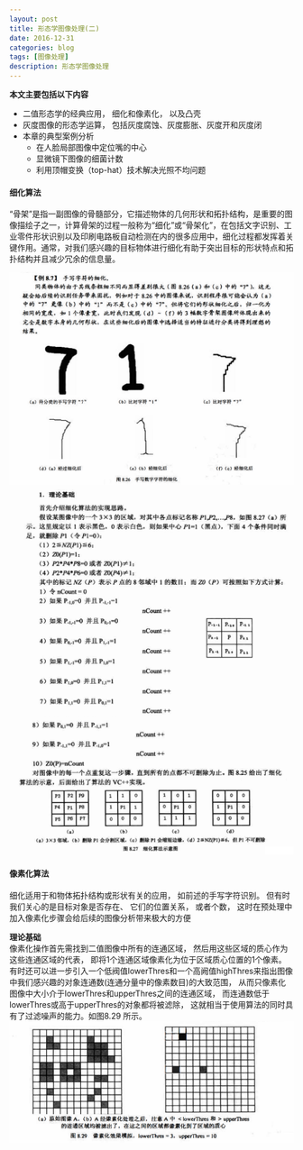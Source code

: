 ```yaml
---
layout: post
title: 形态学图像处理(二)
date: 2016-12-31
categories: blog
tags: [图像处理]
description: 形态学图像处理
---
```



**本文主要包括以下内容**    

- 二值形态学的经典应用， 细化和像素化， 以及凸壳
- 灰度图像的形态学运算， 包括灰度腐蚀、灰度膨胀、灰度开和灰度闭
- 本章的典型案例分析
  + 在人脸局部图像中定位嘴的中心
  + 显微镜下图像的细菌计数
  + 利用顶帽变换（top-hat）技术解决光照不均问题  

#### 细化算法          
“骨架”是指一副图像的骨髓部分，它描述物体的几何形状和拓扑结构，是重要的图像描绘子之一，计算骨架的过程一般称为“细化”或“骨架化”，在包括文字识别、工业零件形状识别以及印刷电路板自动检测在内的很多应用中，细化过程都发挥着关键作用。通常，对我们感兴趣的目标物体进行细化有助于突出目标的形状特点和拓扑结构并且减少冗余的信息量。

![](https://raw.githubusercontent.com/whuhan2013/myImage/master/dataImage/chapter82/p1.png)   
![](https://raw.githubusercontent.com/whuhan2013/myImage/master/dataImage/chapter82/p2.png) 
![](https://raw.githubusercontent.com/whuhan2013/myImage/master/dataImage/chapter82/p3.png) 

#### 像素化算法          
细化适用于和物体拓扑结构或形状有关的应用， 如前述的手写字符识别。 但有时我们关心的是目标对象是否存在、 它们的位置关系， 或者个数， 这时在预处理中加入像素化步骤会给后续的图像分析带来极大的方便             

**理论基础**      
像素化操作首先需找到二值图像中所有的连通区域， 然后用这些区域的质心作为这些连通区域的代表， 即将1个连通区域像素化为位于区域质心位置的1个像素。  
有时还可以进一步引入一个低阀值lowerThres和一个高阙值highThres来指出图像中我们感兴趣的对象连通数(连通分量中的像素数目)的大致范围， 从而只像素化图像中大小介于lowerThres和upperThres之间的连通区域， 而连通数低于lowerThres或高于upperThres的对象都将被滤除， 这就相当于使用算法的同时具有了过滤噪声的能力。如图8.29 所示。
![](https://raw.githubusercontent.com/whuhan2013/myImage/master/dataImage/chapter82/p4.png) 

